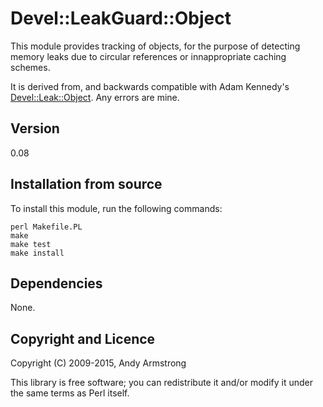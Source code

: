 # Devel::LeakGuard::Object

This module provides tracking of objects, for the purpose of detecting memory
leaks due to circular references or innappropriate caching schemes.

It is derived from, and backwards compatible with Adam Kennedy's
[Devel::Leak::Object](https://metacpan.org/pod/Devel::Leak::Object). Any
errors are mine.

## Version

0.08

## Installation from source

To install this module, run the following commands:

    perl Makefile.PL
    make
    make test
    make install

## Dependencies

None.

## Copyright and Licence

Copyright (C) 2009-2015, Andy Armstrong

This library is free software; you can redistribute it and/or modify
it under the same terms as Perl itself.
